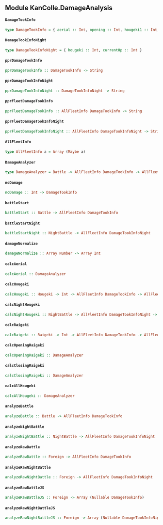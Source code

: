 ## Module KanColle.DamageAnalysis

#### `DamageTookInfo`

``` purescript
type DamageTookInfo = { aerial :: Int, opening :: Int, hougeki1 :: Int, hougeki2 :: Int, hougeki3 :: Int, closing :: Int, currentHp :: Int }
```

#### `DamageTookInfoNight`

``` purescript
type DamageTookInfoNight = { hougeki :: Int, currentHp :: Int }
```

#### `pprDamageTookInfo`

``` purescript
pprDamageTookInfo :: DamageTookInfo -> String
```

#### `pprDamageTookInfoNight`

``` purescript
pprDamageTookInfoNight :: DamageTookInfoNight -> String
```

#### `pprFleetDamageTookInfo`

``` purescript
pprFleetDamageTookInfo :: AllFleetInfo DamageTookInfo -> String
```

#### `pprFleetDamageTookInfoNight`

``` purescript
pprFleetDamageTookInfoNight :: AllFleetInfo DamageTookInfoNight -> String
```

#### `AllFleetInfo`

``` purescript
type AllFleetInfo a = Array (Maybe a)
```

#### `DamageAnalyzer`

``` purescript
type DamageAnalyzer = Battle -> AllFleetInfo DamageTookInfo -> AllFleetInfo DamageTookInfo
```

#### `noDamage`

``` purescript
noDamage :: Int -> DamageTookInfo
```

#### `battleStart`

``` purescript
battleStart :: Battle -> AllFleetInfo DamageTookInfo
```

#### `battleStartNight`

``` purescript
battleStartNight :: NightBattle -> AllFleetInfo DamageTookInfoNight
```

#### `damageNormalize`

``` purescript
damageNormalize :: Array Number -> Array Int
```

#### `calcAerial`

``` purescript
calcAerial :: DamageAnalyzer
```

#### `calcHougeki`

``` purescript
calcHougeki :: Hougeki -> Int -> AllFleetInfo DamageTookInfo -> AllFleetInfo DamageTookInfo
```

#### `calcNightHougeki`

``` purescript
calcNightHougeki :: NightBattle -> AllFleetInfo DamageTookInfoNight -> AllFleetInfo DamageTookInfoNight
```

#### `calcRaigeki`

``` purescript
calcRaigeki :: Raigeki -> Int -> AllFleetInfo DamageTookInfo -> AllFleetInfo DamageTookInfo
```

#### `calcOpeningRaigeki`

``` purescript
calcOpeningRaigeki :: DamageAnalyzer
```

#### `calcClosingRaigeki`

``` purescript
calcClosingRaigeki :: DamageAnalyzer
```

#### `calcAllHougeki`

``` purescript
calcAllHougeki :: DamageAnalyzer
```

#### `analyzeBattle`

``` purescript
analyzeBattle :: Battle -> AllFleetInfo DamageTookInfo
```

#### `analyzeNightBattle`

``` purescript
analyzeNightBattle :: NightBattle -> AllFleetInfo DamageTookInfoNight
```

#### `analyzeRawBattle`

``` purescript
analyzeRawBattle :: Foreign -> AllFleetInfo DamageTookInfo
```

#### `analyzeRawNightBattle`

``` purescript
analyzeRawNightBattle :: Foreign -> AllFleetInfo DamageTookInfoNight
```

#### `analyzeRawBattleJS`

``` purescript
analyzeRawBattleJS :: Foreign -> Array (Nullable DamageTookInfo)
```

#### `analyzeRawNightBattleJS`

``` purescript
analyzeRawNightBattleJS :: Foreign -> Array (Nullable DamageTookInfoNight)
```


